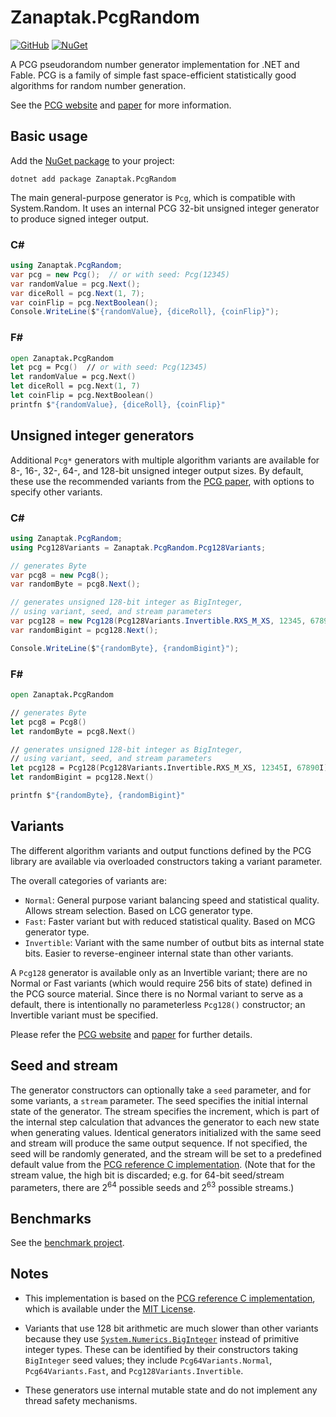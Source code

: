 # Zanaptak.PcgRandom

[![GitHub](https://img.shields.io/badge/-github-gray?logo=github)](https://github.com/zanaptak/PcgRandom) [![NuGet](https://img.shields.io/nuget/v/Zanaptak.PcgRandom?logo=nuget)](https://www.nuget.org/packages/Zanaptak.PcgRandom)

A PCG pseudorandom number generator implementation for .NET and Fable. PCG is a family of simple fast space-efficient statistically good algorithms for random number generation.

See the [PCG website](https://www.pcg-random.org/) and [paper](https://www.pcg-random.org/paper.html) for more information.

## Basic usage

Add the [NuGet package](https://www.nuget.org/packages/Zanaptak.PcgRandom) to your project:
```
dotnet add package Zanaptak.PcgRandom
```

The main general-purpose generator is `Pcg`, which is compatible with System.Random. It uses an internal PCG 32-bit unsigned integer generator to produce signed integer output.

### C#
```cs
using Zanaptak.PcgRandom;
var pcg = new Pcg();  // or with seed: Pcg(12345)
var randomValue = pcg.Next();
var diceRoll = pcg.Next(1, 7);
var coinFlip = pcg.NextBoolean();
Console.WriteLine($"{randomValue}, {diceRoll}, {coinFlip}");
```

### F#
```fs
open Zanaptak.PcgRandom
let pcg = Pcg()  // or with seed: Pcg(12345)
let randomValue = pcg.Next()
let diceRoll = pcg.Next(1, 7)
let coinFlip = pcg.NextBoolean()
printfn $"{randomValue}, {diceRoll}, {coinFlip}"
```

## Unsigned integer generators

Additional `Pcg*` generators with multiple algorithm variants are available for 8-, 16-, 32-, 64-, and 128-bit unsigned integer output sizes. By default, these use the recommended variants from the [PCG paper](https://www.pcg-random.org/paper.html), with options to specify other variants.

### C#
```cs
using Zanaptak.PcgRandom;
using Pcg128Variants = Zanaptak.PcgRandom.Pcg128Variants;

// generates Byte
var pcg8 = new Pcg8();
var randomByte = pcg8.Next();

// generates unsigned 128-bit integer as BigInteger,
// using variant, seed, and stream parameters
var pcg128 = new Pcg128(Pcg128Variants.Invertible.RXS_M_XS, 12345, 67890);
var randomBigint = pcg128.Next();

Console.WriteLine($"{randomByte}, {randomBigint}");
```

### F#
```fs
open Zanaptak.PcgRandom

// generates Byte
let pcg8 = Pcg8()
let randomByte = pcg8.Next()

// generates unsigned 128-bit integer as BigInteger,
// using variant, seed, and stream parameters
let pcg128 = Pcg128(Pcg128Variants.Invertible.RXS_M_XS, 12345I, 67890I)
let randomBigint = pcg128.Next()

printfn $"{randomByte}, {randomBigint}"
```

## Variants

The different algorithm variants and output functions defined by the PCG library are available via overloaded constructors taking a variant parameter.

The overall categories of variants are:

- `Normal`: General purpose variant balancing speed and statistical quality. Allows stream selection. Based on LCG generator type.
- `Fast`: Faster variant but with reduced statistical quality. Based on MCG generator type.
- `Invertible`: Variant with the same number of outbut bits as internal state bits. Easier to reverse-engineer internal state than other variants.

A `Pcg128` generator is available only as an Invertible variant; there are no Normal or Fast variants (which would require 256 bits of state) defined in the PCG source material. Since there is no Normal variant to serve as a default, there is intentionally no parameterless `Pcg128()` constructor; an Invertible variant must be specified.

Please refer the [PCG website](https://www.pcg-random.org/) and [paper](https://www.pcg-random.org/paper.html) for further details.

## Seed and stream

The generator constructors can optionally take a `seed` parameter, and for some variants, a `stream` parameter. The seed specifies the initial internal state of the generator. The stream specifies the increment, which is part of the internal step calculation that advances the generator to each new state when generating values. Identical generators initialized with the same seed and stream will produce the same output sequence. If not specified, the seed will be randomly generated, and the stream will be set to a predefined default value from the [PCG reference C implementation](https://github.com/imneme/pcg-c). (Note that for the stream value, the high bit is discarded; e.g. for 64-bit seed/stream parameters, there are 2<sup>64</sup> possible seeds and 2<sup>63</sup> possible streams.)

## Benchmarks

See the [benchmark project](https://github.com/zanaptak/PcgRandom/tree/main/benchmark).

## Notes

- This implementation is based on the [PCG reference C implementation](https://github.com/imneme/pcg-c), which is available under the [MIT License](https://github.com/imneme/pcg-c/blob/master/LICENSE-MIT.txt).

- Variants that use 128 bit arithmetic are much slower than other variants because they use [`System.Numerics.BigInteger`](https://docs.microsoft.com/en-us/dotnet/api/system.numerics.biginteger?view=netstandard-2.0) instead of primitive integer types. These can be identified by their constructors taking `BigInteger` seed values; they include `Pcg64Variants.Normal`, `Pcg64Variants.Fast`, and `Pcg128Variants.Invertible`.

- These generators use internal mutable state and do not implement any thread safety mechanisms.
